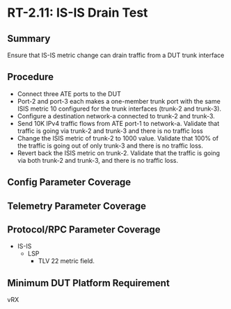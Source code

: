 # RT-2.11: IS-IS Drain Test

## Summary

Ensure that IS-IS metric change can drain traffic from a DUT trunk interface

## Procedure
* Connect three ATE ports to the DUT
* Port-2 and port-3 each makes a one-member trunk port with the same ISIS metric 10 configured for the trunk interfaces (trunk-2 and trunk-3).  
* Configure a destination network-a connected to trunk-2 and trunk-3.
* Send 10K IPv4 traffic flows from ATE port-1 to network-a. Validate that traffic is going via trunk-2 and trunk-3 and there is no traffic loss
* Change the ISIS metric of trunk-2 to 1000 value. Validate that 100% of the traffic is going out of only trunk-3 and there is no traffic loss.
* Revert back the ISIS metric on trunk-2. Validate that the traffic is going via both trunk-2 and trunk-3, and there is no traffic loss.

## Config Parameter Coverage

## Telemetry Parameter Coverage

## Protocol/RPC Parameter Coverage

*   IS-IS
    *   LSP
        *   TLV 22 metric field.

## Minimum DUT Platform Requirement

vRX
